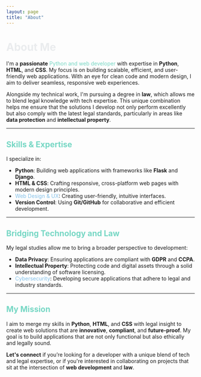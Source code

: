 ```yaml
---
layout: page
title: "About"
---
```


# <span style="color:#EAECEE;">About Me</span>

I'm a **passionate** <span style="color:#76D7C4;">Python and web developer</span> with expertise in **Python**, **HTML**, and **CSS**. My focus is on building scalable, efficient, and user-friendly web applications. With an eye for clean code and modern design, I aim to deliver seamless, responsive web experiences.

Alongside my technical work, I'm pursuing a degree in **law**, which allows me to blend legal knowledge with tech expertise. This unique combination helps me ensure that the solutions I develop not only perform excellently but also comply with the latest legal standards, particularly in areas like **data protection** and **intellectual property**.

---

## <span style="color:#76D7C4;">Skills & Expertise</span>

I specialize in:

- **Python**: Building web applications with frameworks like **Flask** and **Django**.
- **HTML & CSS**: Crafting responsive, cross-platform web pages with modern design principles.
- <span style="color:#85C1E9;">Web Design & UX</span>: Creating user-friendly, intuitive interfaces.
- **Version Control**: Using **Git/GitHub** for collaborative and efficient development.

---

## <span style="color:#76D7C4;">Bridging Technology and Law</span>

My legal studies allow me to bring a broader perspective to development:

- **Data Privacy**: Ensuring applications are compliant with **GDPR** and **CCPA**.
- **Intellectual Property**: Protecting code and digital assets through a solid understanding of software licensing.
- <span style="color:#85C1E9;">Cybersecurity</span>: Developing secure applications that adhere to legal and industry standards.

---

## <span style="color:#76D7C4;">My Mission</span>

I aim to merge my skills in **Python**, **HTML**, and **CSS** with legal insight to create web solutions that are **innovative**, **compliant**, and **future-proof**. My goal is to build applications that are not only functional but also ethically and legally sound.

**Let's connect** if you’re looking for a developer with a unique blend of tech and legal expertise, or if you're interested in collaborating on projects that sit at the intersection of **web development** and **law**.
